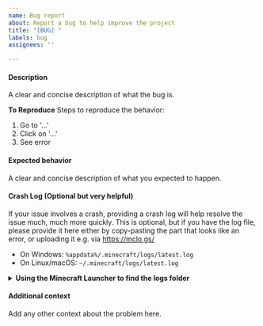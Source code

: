```yaml
---
name: Bug report
about: Report a bug to help improve the project
title: "[BUG] "
labels: bug
assignees: ''

---
```


####  Description
A clear and concise description of what the bug is.

**To Reproduce**
Steps to reproduce the behavior:
1. Go to '...'
2. Click on '...'
3. See error

#### Expected behavior
A clear and concise description of what you expected to happen.

#### Crash Log (Optional but very helpful)
If your issue involves a crash, providing a crash log will help resolve the issue much, much more quickly. 
This is optional, but if you have the log file, please provide it here either by copy-pasting the part that looks like an error, or uploading it e.g. via https://mclo.gs/

- On Windows: `%appdata%/.minecraft/logs/latest.log`
- On Linux/macOS: `~/.minecraft/logs/latest.log`

<details>
  <summary><b>Using the Minecraft Launcher to find the logs folder</b></summary>

  1. Open the Minecraft Launcher.
  2. In the bottom left corner, click on **"Installations."**
  3. Hover over the version you’re playing and click on the **three dots** next to the "Play" button.
  4. Select **"Open Folder"** from the dropdown menu.
  5. This will open the root folder of that Minecraft instance (e.g., `AppData/Roaming/.minecraft` on Windows).
  6. From there, navigate to the `logs` folder.
  
</details>



#### Additional context
Add any other context about the problem here.